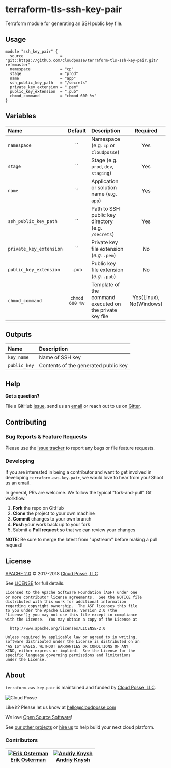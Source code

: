# terraform-tls-ssh-key-pair

Terraform module for generating an SSH public key file.

## Usage

```hcl
module "ssh_key_pair" {
  source                = "git::https://github.com/cloudposse/terraform-tls-ssh-key-pair.git?ref=master"
  namespace             = "cp"
  stage                 = "prod"
  name                  = "app"
  ssh_public_key_path   = "/secrets"
  private_key_extension = ".pem"
  public_key_extension  = ".pub"
  chmod_command         = "chmod 600 %v"
}
```


## Variables

|  Name                        |  Default       |  Description                                             | Required  |
|:-----------------------------|:--------------:|:---------------------------------------------------------|:---------:|
| `namespace`                  | ``             | Namespace (e.g. `cp` or `cloudposse`)                    | Yes       |
| `stage`                      | ``             | Stage (e.g. `prod`, `dev`, `staging`)                    | Yes       |
| `name`                       | ``             | Application or solution name  (e.g. `app`)               | Yes       |
| `ssh_public_key_path`        | ``             | Path to SSH public key directory (e.g. `/secrets`)       | Yes       |
| `private_key_extension`      | ``             | Private key file extension (_e.g._ `.pem`)               | No        |
| `public_key_extension`       | `.pub`         | Public key file extension (_e.g._ `.pub`)                | No        |
| `chmod_command`              | `chmod 600 %v` | Template of the command executed on the private key file | Yes(Linux), No(Windows) |

## Outputs

| Name                  | Description                                   |
|:----------------------|:----------------------------------------------|
| `key_name`            | Name of SSH key                               |
| `public_key`          | Contents of the generated public key          |


## Help

**Got a question?**

File a GitHub [issue](https://github.com/cloudposse/terraform-aws-key-pair/issues), send us an [email](mailto:hello@cloudposse.com) or reach out to us on [Gitter](https://gitter.im/cloudposse/).


## Contributing

### Bug Reports & Feature Requests

Please use the [issue tracker](https://github.com/cloudposse/terraform-aws-key-pair/issues) to report any bugs or file feature requests.

### Developing

If you are interested in being a contributor and want to get involved in developing `terraform-aws-key-pair`, we would love to hear from you! Shoot us an [email](mailto:hello@cloudposse.com).

In general, PRs are welcome. We follow the typical "fork-and-pull" Git workflow.

 1. **Fork** the repo on GitHub
 2. **Clone** the project to your own machine
 3. **Commit** changes to your own branch
 4. **Push** your work back up to your fork
 5. Submit a **Pull request** so that we can review your changes

**NOTE:** Be sure to merge the latest from "upstream" before making a pull request!


## License

[APACHE 2.0](LICENSE) © 2017-2018 [Cloud Posse, LLC](https://cloudposse.com)

See [LICENSE](LICENSE) for full details.

    Licensed to the Apache Software Foundation (ASF) under one
    or more contributor license agreements.  See the NOTICE file
    distributed with this work for additional information
    regarding copyright ownership.  The ASF licenses this file
    to you under the Apache License, Version 2.0 (the
    "License"); you may not use this file except in compliance
    with the License.  You may obtain a copy of the License at

      http://www.apache.org/licenses/LICENSE-2.0

    Unless required by applicable law or agreed to in writing,
    software distributed under the License is distributed on an
    "AS IS" BASIS, WITHOUT WARRANTIES OR CONDITIONS OF ANY
    KIND, either express or implied.  See the License for the
    specific language governing permissions and limitations
    under the License.


## About

`terraform-aws-key-pair` is maintained and funded by [Cloud Posse, LLC][website].

![Cloud Posse](https://cloudposse.com/logo-300x69.png)


Like it? Please let us know at <hello@cloudposse.com>

We love [Open Source Software](https://github.com/cloudposse/)!

See [our other projects][community]
or [hire us][hire] to help build your next cloud platform.

  [website]: https://cloudposse.com/
  [community]: https://github.com/cloudposse/
  [hire]: https://cloudposse.com/contact/


### Contributors

| [![Erik Osterman][erik_img]][erik_web]<br/>[Erik Osterman][erik_web] | [![Andriy Knysh][andriy_img]][andriy_web]<br/>[Andriy Knysh][andriy_web] |
|-------------------------------------------------------|------------------------------------------------------------------|

  [erik_img]: http://s.gravatar.com/avatar/88c480d4f73b813904e00a5695a454cb?s=144
  [erik_web]: https://github.com/osterman/
  [andriy_img]: https://avatars0.githubusercontent.com/u/7356997?v=4&u=ed9ce1c9151d552d985bdf5546772e14ef7ab617&s=144
  [andriy_web]: https://github.com/aknysh/
